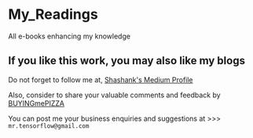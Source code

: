 # My_Readings
All e-books enhancing my knowledge


## If you like this work, you may also like my blogs

Do not forget to follow me at, [Shashank's Medium Profile](https://medium.com/@Immaculate_sha2nk)

Also, consider to share your valuable comments and feedback by [BUYINGmePIZZA](https://www.buymeacoffee.com/mrtensorllm)

You can post me your business enquiries and suggestions at >>>   `mr.tensorflow@gmail.com`

